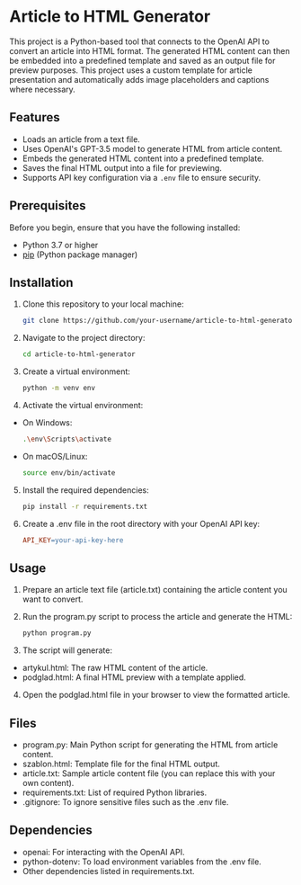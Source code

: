# Article to HTML Generator

This project is a Python-based tool that connects to the OpenAI API to convert an article into HTML format. The generated HTML content can then be embedded into a predefined template and saved as an output file for preview purposes. This project uses a custom template for article presentation and automatically adds image placeholders and captions where necessary.

## Features

- Loads an article from a text file.
- Uses OpenAI's GPT-3.5 model to generate HTML from article content.
- Embeds the generated HTML content into a predefined template.
- Saves the final HTML output into a file for previewing.
- Supports API key configuration via a `.env` file to ensure security.

## Prerequisites

Before you begin, ensure that you have the following installed:

- Python 3.7 or higher
- [pip](https://pip.pypa.io/en/stable/) (Python package manager)

## Installation

1. Clone this repository to your local machine:

   ```bash
   git clone https://github.com/your-username/article-to-html-generator.git

2. Navigate to the project directory:

	```bash
	cd article-to-html-generator

3. Create a virtual environment:

	```bash
	python -m venv env

4. Activate the virtual environment:

 - On Windows:

	```bash
	.\env\Scripts\activate

 - On macOS/Linux:

	```bash
	source env/bin/activate

5. Install the required dependencies:

	```bash
	pip install -r requirements.txt

6. Create a .env file in the root directory with your OpenAI API key:

	```makefile
	API_KEY=your-api-key-here

## Usage

1. Prepare an article text file (article.txt) containing the article content you want to convert.

2. Run the program.py script to process the article and generate the HTML:

	```bash
	python program.py

3. The script will generate:

 - artykul.html: The raw HTML content of the article.
 - podglad.html: A final HTML preview with a template applied.

4. Open the podglad.html file in your browser to view the formatted article.

## Files

 - program.py: Main Python script for generating the HTML from article content.
 - szablon.html: Template file for the final HTML output.
 - article.txt: Sample article content file (you can replace this with your own content).
 - requirements.txt: List of required Python libraries.
 - .gitignore: To ignore sensitive files such as the .env file.

## Dependencies

 - openai: For interacting with the OpenAI API.
 - python-dotenv: To load environment variables from the .env file.
 - Other dependencies listed in requirements.txt.